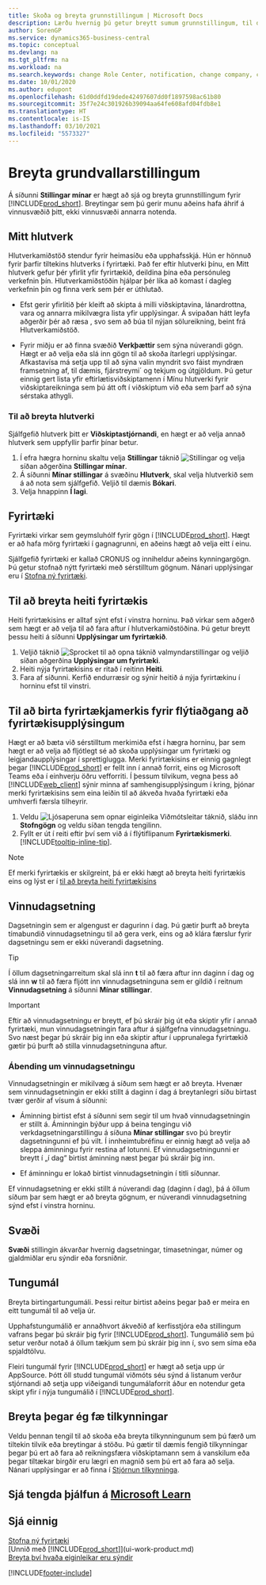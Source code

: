 ```yaml
---
title: Skoða og breyta grunnstillingum | Microsoft Docs
description: Lærðu hvernig þú getur breytt sumum grunnstillingum, til dæmis Mitt hlutverk, fyrirtæki eða vinnudagsetningu.
author: SorenGP
ms.service: dynamics365-business-central
ms.topic: conceptual
ms.devlang: na
ms.tgt_pltfrm: na
ms.workload: na
ms.search.keywords: change Role Center, notification, change company, change work date
ms.date: 10/01/2020
ms.author: edupont
ms.openlocfilehash: 61d0ddfd19dede42497607dd0f1897598ac61b80
ms.sourcegitcommit: 35f7e24c301926b39094aa64fe608afd04fdb8e1
ms.translationtype: HT
ms.contentlocale: is-IS
ms.lasthandoff: 03/10/2021
ms.locfileid: "5573327"
---
```

# <a name="change-basic-settings"></a>Breyta grundvallarstillingum

Á síðunni **Stillingar mínar** er hægt að sjá og breyta grunnstillingum fyrir [!INCLUDE[prod_short](includes/prod_short.md)]. Breytingar sem þú gerir munu aðeins hafa áhrif á vinnusvæðið þitt, ekki vinnusvæði annarra notenda.  

## <a name="role-center"></a><a name="role-center"></a> Mitt hlutverk

Hlutverkamiðstöð stendur fyrir heimasíðu eða upphafsskjá. Hún er hönnuð fyrir þarfir tiltekins hlutverks í fyrirtæki. Það fer eftir hlutverki þínu, en Mitt hlutverk gefur þér yfirlit yfir fyrirtækið, deildina þína eða persónuleg verkefnin þín. Hlutverkamiðstöðin hjálpar þér líka að komast í dagleg verkefnin þín og finna verk sem þér er úthlutað.

- Efst gerir yfirlitið þér kleift að skipta á milli viðskiptavina, lánardrottna, vara og annarra mikilvægra lista yfir upplýsingar. Á svipaðan hátt leyfa aðgerðir þér að ræsa , svo sem að búa til nýjan sölureikning, beint frá Hlutverkamiðstöð.

- Fyrir miðju er að finna svæðið **Verkþættir** sem sýna núverandi gögn. Hægt er að velja eða slá inn gögn til að skoða ítarlegri upplýsingar. Afkastavísa má setja upp til að sýna valin myndrit svo fáist myndræn framsetning af, til dæmis, fjárstreymi´ og tekjum og útgjöldum. Þú getur einnig gert lista yfir eftirlætisviðskiptamenn í Mínu hlutverki fyrir viðskiptareikninga sem þú átt oft í viðskiptum við eða sem þarf að sýna sérstaka athygli.

### <a name="to-change-the-role"></a>Til að breyta hlutverki

Sjálfgefið hlutverk þitt er **Viðskiptastjórnandi**, en hægt er að velja annað hlutverk sem uppfyllir þarfir þínar betur.
1. Í efra hægra horninu skaltu velja **Stillingar** táknið ![Stillingar](media/ui-experience/settings_icon_small.png "Stillingatákn fyrir hlutverkamiðstöð") og velja síðan aðgerðina **Stillingar mínar**.
2. Á síðunni **Mínar stillingar** á svæðinu **Hlutverk**, skal velja hlutverkið sem á að nota sem sjálfgefið. Veljið til dæmis **Bókari**.
3. Velja hnappinn **Í lagi**.

## <a name="company"></a><a name="company"></a>Fyrirtæki

Fyrirtæki virkar sem geymsluhólf fyrir gögn í [!INCLUDE[prod_short](includes/prod_short.md)]. Hægt er að hafa mörg fyrirtæki í gagnagrunni, en aðeins hægt að velja eitt í einu.

Sjálfgefið fyrirtæki er kallað CRONUS og inniheldur aðeins kynningargögn. Þú getur stofnað nýtt fyrirtæki með sérstilltum gögnum. Nánari upplýsingar eru í [Stofna ný fyrirtæki](about-new-company.md).

## <a name="to-change-the-company-name"></a>Til að breyta heiti fyrirtækis

Heiti fyrirtækisins er alltaf sýnt efst í vinstra horninu. Það virkar sem aðgerð sem hægt er að velja til að fara aftur í hlutverkamiðstöðina. Þú getur breytt þessu heiti á síðunni **Upplýsingar um fyrirtækið**.

1. Veljið táknið ![Sprocket til að opna táknið valmyndarstillingar](media/ui-experience/settings_icon_small.png) og veljið síðan aðgerðina **Upplýsingar um fyrirtæki**.
2. Heiti nýja fyrirtækisins er ritað í reitinn **Heiti**.
3. Fara af síðunni. Kerfið endurræsir og sýnir heitið á nýja fyrirtækinu í horninu efst til vinstri.

## <a name="to-display-a-company-badge-for-quick-access-to-company-information"></a><a name="badge"></a>Til að birta fyrirtækjamerkis fyrir flýtiaðgang að fyrirtækisupplýsingum

Hægt er að bæta við sérstilltum merkimiða efst í hægra horninu, þar sem hægt er að velja að fljótlegt sé að skoða upplýsingar um fyrirtæki og leigjandaupplýsingar í sprettiglugga. Merki fyrirtækisins er einnig gagnlegt þegar [!INCLUDE[prod_short](includes/prod_short.md)] er fellt inn í annað forrit, eins og Microsoft Teams eða í einhverju öðru vefforriti. Í þessum tilvikum, vegna þess að [!INCLUDE[web_client](includes/web_client.md)] sýnir minna af samhengisupplýsingum í kring, þjónar merki fyrirtækisins sem eina leiðin til að ákveða hvaða fyrirtæki eða umhverfi færsla tilheyrir.

1. Veldu ![Ljósaperuna sem opnar eiginleika Viðmótsleitar](media/ui-search/search_small.png "Segðu mér hvað þú vilt gera") táknið, sláðu inn **Stofngögn** og veldu síðan tengda tengilinn.
2. Fyllt er út í reiti eftir því sem við á í flýtiflipanum **Fyrirtækismerki**. [!INCLUDE[tooltip-inline-tip](includes/tooltip-inline-tip_md.md)].

> [!NOTE]
> Ef merki fyrirtækis er skilgreint, þá er ekki hægt að breyta heiti fyrirtækis eins og lýst er í [til að breyta heiti fyrirtækisins](ui-change-basic-settings.md#to-change-the-company-name)

## <a name="work-date"></a><a name="work-date"></a>Vinnudagsetning

Dagsetningin sem er algengust er dagurinn í dag. Þú gætir þurft að breyta tímabundið vinnudagsetningu til að gera verk, eins og að klára færslur fyrir dagsetningu sem er ekki núverandi dagsetning.

> [!TIP]  
> Í öllum dagsetningarreitum skal slá inn **t** til að færa aftur inn daginn í dag og slá inn **w** til að færa fljótt inn vinnudagsetninguna sem er gildið í reitnum **Vinnudagsetning** á síðunni **Mínar stillingar**.

> [!IMPORTANT]  
>  Eftir að vinnudagsetningu er breytt, ef þú skráir þig út eða skiptir yfir í annað fyrirtæki, mun vinnudagsetningin fara aftur á sjálfgefna vinnudagsetningu. Svo næst þegar þú skráir þig inn eða skiptir aftur í upprunalega fyrirtækið gætir þú þurft að stilla vinnudagsetninguna aftur.

### <a name="work-date-indication"></a>Ábending um vinnudagsetningu

Vinnudagsetningin er mikilvæg á síðum sem hægt er að breyta. Hvenær sem vinnudagsetningin er ekki stillt á daginn í dag á breytanlegri síðu birtast tvær gerðir af vísum á síðunni:

- Áminning birtist efst á síðunni sem segir til um hvað vinnudagsetningin er stillt á. Áminningin býður upp á beina tengingu við verkdagsetningarstillingu á síðuna **Mínar stillingar** svo þú breytir dagsetningunni ef þú vilt. Í innheimtubréfinu er einnig hægt að velja að sleppa áminningu fyrir restina af lotunni. Ef vinnudagsetningunni er breytt í „í dag“ birtist áminning næst þegar þú skráir þig inn.

- Ef áminningu er lokað birtist vinnudagsetningin í titli síðunnar.  

Ef vinnudagsetning er ekki stillt á núverandi dag (daginn í dag), þá á öllum síðum þar sem hægt er að breyta gögnum, er núverandi vinnudagsetning sýnd efst í vinstra horninu.

## <a name="region"></a><a name="region"></a> Svæði

**Svæði** stillingin ákvarðar hvernig dagsetningar, tímasetningar, númer og gjaldmiðlar eru sýndir eða forsniðnir.

## <a name="language"></a><a name="language"></a> Tungumál

Breyta birtingartungumáli. Þessi reitur birtist aðeins þegar það er meira en eitt tungumál til að velja úr.

Upphafstungumálið er annaðhvort ákveðið af kerfisstjóra eða stillingum vafrans þegar þú skráir þig fyrir [!INCLUDE[prod_short](includes/prod_short.md)]. Tungumálið sem þú setur verður notað á öllum tækjum sem þú skráir þig inn í, svo sem síma eða spjaldtölvu.

Fleiri tungumál fyrir [!INCLUDE[prod_short](includes/prod_short.md)] er hægt að setja upp úr AppSource. Þótt öll studd tungumál viðmóts séu sýnd á listanum verður stjórnandi að setja upp viðeigandi tungumálaforrit áður en notendur geta skipt yfir í nýja tungumálið í [!INCLUDE[prod_short](includes/prod_short.md)].  

## <a name="changing-when-i-receive-notifications"></a>Breyta þegar ég fæ tilkynningar

Veldu þennan tengil til að skoða eða breyta tilkynningunum sem þú færð um tiltekin tilvik eða breytingar á stöðu. Þú gætir til dæmis fengið tilkynningar þegar þú ert að fara að reikningsfæra viðskiptamann sem á vanskilum eða þegar tiltækar birgðir eru lægri en magnið sem þú ert að fara að selja. Nánari upplýsingar er að finna í [Stjórnun tilkynninga](ui-smart-notifications.md).

## <a name="see-related-training-at-microsoft-learn"></a>Sjá tengda þjálfun á [Microsoft Learn](/learn/modules/personalize-ui-dynamics-365-business-central/index)

## <a name="see-also"></a>Sjá einnig
[Stofna ný fyrirtæki](about-new-company.md)  
[Unnið með [!INCLUDE[prod_short](includes/prod_short.md)]](ui-work-product.md)  
[Breyta því hvaða eiginleikar eru sýndir](ui-experiences.md)  


[!INCLUDE[footer-include](includes/footer-banner.md)]